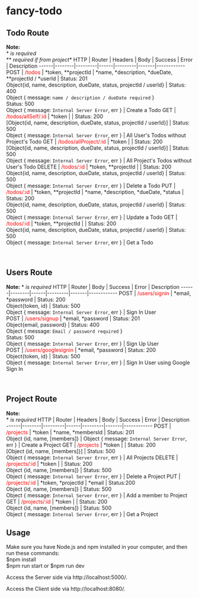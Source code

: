 # fancy-todo


## Todo Route
**Note:**  <br>*  *is required*<br> ** *required if from project**
 HTTP | Router | Headers | Body | Success | Error | Description
------|--------|---------|------|---------|-------|------------
 POST | <span style="color:red">/todos</span> | *token, **projectId | *name, *description, *dueDate, **projectId / *userId | Status: 201<br>Object{id, name, description, dueDate, status, projectId / userId} | Status: 400<br>Object { message: `name / description / dueDate required` }<br>Status: 500<br>Object { message: `Internal Server Error`, err } | Create a Todo
 GET | <span style="color:red">/todos/allSelf/:id</span> | *token |  | Status: 200<br>[Object{id, name, description, dueDate, status, projectId / userId}] | Status: 500<br>Object { message: `Internal Server Error`, err } | All User's Todos without Project's Todo
 GET | <span style="color:red">/todos/allProject/:id</span> | *token |  | Status: 200<br>[Object{id, name, description, dueDate, status, projectId / userId}] | Status: 500<br>Object { message: `Internal Server Error`, err } | All Project's Todos without User's Todo
 DELETE | <span style="color:red">/todos/:id</span> | *token, **projectId |  | Status: 200<br>Object{id, name, description, dueDate, status, projectId / userId} | Status: 500<br>Object { message: `Internal Server Error`, err } | Delete a Todo
 PUT | <span style="color:red">/todos/:id</span> | *token, **projectId | *name, *description, *dueDate, *status | Status: 200<br>Object{id, name, description, dueDate, status, projectId / userId} | Status: 500<br>Object { message: `Internal Server Error`, err } | Update a Todo
 GET | <span style="color:red">/todos/:id</span> | *token, **projectId |  | Status: 200<br>Object{id, name, description, dueDate, status, projectId / userId} | Status: 500<br>Object { message: `Internal Server Error`, err } | Get a Todo

<br>

## Users Route
**Note:**  *  *is required*
 HTTP | Router | Body | Success | Error | Description
------|--------|------|---------|-------|------------
 POST | <span style="color:red">/users/signin</span> |  *email, *password | Status: 200<br>Object{token, id} | Status: 500<br>Object { message: `Internal Server Error`, err } | Sign In User  
 POST | <span style="color:red">/users/signup</span> |  *email, *password | Status: 201<br>Object{email, password} | Status: 400<br>Object { message: `Email / password required` }<br>Status: 500<br>Object { message: `Internal Server Error`, err } | Sign Up User  
 POST | <span style="color:red">/users/googlesignin</span> |  *email, *password | Status: 200<br>Object{token, id} | Status: 500<br>Object { message: `Internal Server Error`, err } | Sign In User using Google Sign In 

<br>

## Project Route
**Note:**  <br>*  *is required*
  HTTP | Router | Headers | Body | Success | Error | Description
------|--------|---------|------|---------|-------|------------
 POST | <span style="color:red">/projects</span> | *token | *name, *membersId | Status: 201<br> Object {id, name, [members]} | Object { message: `Internal Server Error`, err } | Create a Project
 GET | <span style="color:red">/projects</span> | *token |  | Status: 200<br>[Object {id, name, [members]}] | Status: 500<br>Object { message: `Internal Server Error`, err } | All Projects
 DELETE | <span style="color:red">/projects/:id</span> | *token |  | Status: 200<br>Object {id, name, [members]} | Status: 500<br>Object { message: `Internal Server Error`, err } | Delete a Project
 PUT | <span style="color:red">/projects/:id</span> | *token, *projectId | *email | Status:200<br>Object {id, name, [members]} | Status: 500<br>Object { message: `Internal Server Error`, err } | Add a member to Project
 GET | <span style="color:red">/projects/:id</span> | *token |  | Status: 200<br>Object {id, name, [members]} | Status: 500<br>Object { message: `Internal Server Error`, err } | Get a Project

## Usage

Make sure you have Node.js and npm installed in your computer, and then run these commands:<br>
$npm install<br>
$npm run start or $npm run dev<br>

Access the Server side via http://localhost:5000/.

Access the Client side via http://localhost:8080/.